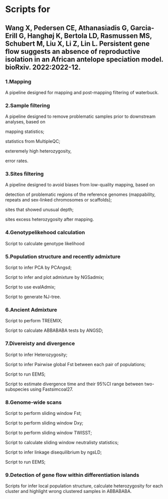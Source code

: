# Scripts for 
## Wang X, Pedersen CE, Athanasiadis G, Garcia-Erill G, Hanghøj K, Bertola LD, Rasmussen MS, Schubert M, Liu X, Li Z, Lin L. Persistent gene flow suggests an absence of reproductive isolation in an African antelope speciation model. bioRxiv. 2022:2022-12.

### 1.Mapping
A pipeline designed for mapping and post-mapping filtering of waterbuck.

### 2.Sample filtering 
A pipeline designed to remove problematic samples prior to downstream analyses, based on

mapping statistics;

statistics from MultipleQC;

exteremely high heterozygosity,

error rates.


### 3.Sites filtering
A pipeline designed to avoid biases from low-quality mapping, based on 

detection of problematic regions of the reference genomes (mappability, repeats and sex-linked chromosomes or scaffolds);

sites that showed unusual depth; 

sites excess heterozygosity after mapping. 


### 4.Genotypelikehood calculation
Script to calculate genotype likelihood

### 5.Population structure and recently admixture
Script to infer PCA by PCAngsd;

Script to infer and plot admixture by NGSadmix;

Script to use evalAdmix;

Script to generate NJ-tree.


### 6.Ancient Admixture
Script to perform TREEMIX;

Script to calculate ABBABABA tests by ANGSD;


### 7.Divereisty and divergence
Script to infer Heterozygosity;

Script to infer Pairwise global Fst between each pair of populations;

Script to run EEMS;

Script to estimate divergence time and their 95%CI range between two-subspecies using Fastsimcoal27.


### 8.Genome-wide scans
Script to perform sliding window Fst;

Script to perform sliding window Dxy;

Script to perform sliding window TWISST;

Script to calculate sliding window neutralisty statistics;

Script to infer linkage disequilibrium by ngsLD;

Script to run EEMS;


### 9.Detection of gene flow within differentiation islands
Scripts for infer local population structure, calculate heterozygosity for each cluster and highlight wrong clustered samples in ABBABABA.
